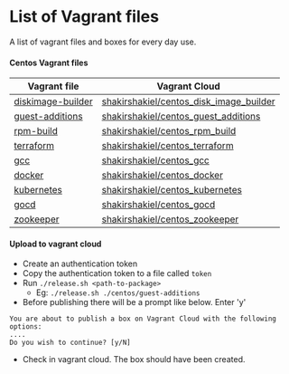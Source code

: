 # List of Vagrant files

A list of vagrant files and boxes for every day use.

#### Centos Vagrant files

| Vagrant file | Vagrant Cloud | 
| ------ | ------ | 
|[diskimage-builder](https://github.com/shakirshakiel/vagrantfiles/blob/master/centos/diskimage-builder/Vagrantfile)| [shakirshakiel/centos_disk_image_builder](https://app.vagrantup.com/shakirshakiel/boxes/centos_disk_image_builder)|
|[guest-additions](https://github.com/shakirshakiel/vagrantfiles/blob/master/centos/guest-additions/Vagrantfile)|[shakirshakiel/centos_guest_additions](https://app.vagrantup.com/shakirshakiel/boxes/centos_guest_additions)|
|[rpm-build](https://github.com/shakirshakiel/vagrantfiles/blob/master/centos/rpm-build/Vagrantfile)|[shakirshakiel/centos_rpm_build](https://app.vagrantup.com/shakirshakiel/boxes/centos_rpm_build)|
|[terraform](https://github.com/shakirshakiel/vagrantfiles/blob/master/centos/terraform/Vagrantfile)|[shakirshakiel/centos_terraform](https://app.vagrantup.com/shakirshakiel/boxes/centos_terraform)|
|[gcc](https://github.com/shakirshakiel/vagrantfiles/blob/master/centos/gcc/Vagrantfile)|[shakirshakiel/centos_gcc](https://app.vagrantup.com/shakirshakiel/boxes/centos_gcc)|
|[docker](https://github.com/shakirshakiel/vagrantfiles/blob/master/centos/docker/Vagrantfile)|[shakirshakiel/centos_docker](https://app.vagrantup.com/shakirshakiel/boxes/centos_docker)|
|[kubernetes](https://github.com/shakirshakiel/vagrantfiles/blob/master/centos/kubernetes/Vagrantfile)|[shakirshakiel/centos_kubernetes](https://app.vagrantup.com/shakirshakiel/boxes/centos_kubernetes)|
|[gocd](https://github.com/shakirshakiel/vagrantfiles/blob/master/centos/gocd/Vagrantfile)|[shakirshakiel/centos_gocd](https://app.vagrantup.com/shakirshakiel/boxes/centos_gocd)|
|[zookeeper](https://github.com/shakirshakiel/vagrantfiles/blob/master/centos/zookeeper/Vagrantfile)|[shakirshakiel/centos_zookeeper](https://app.vagrantup.com/shakirshakiel/boxes/centos_zookeeper)|


#### Upload to vagrant cloud

- Create an authentication token
- Copy the authentication token to a file called `token`
- Run `./release.sh <path-to-package>`
    - Eg: `./release.sh ./centos/guest-additions`
- Before publishing there will be a prompt like below. Enter 'y'

```
You are about to publish a box on Vagrant Cloud with the following options:
....
Do you wish to continue? [y/N]
```

- Check in vagrant cloud. The box should have been created.